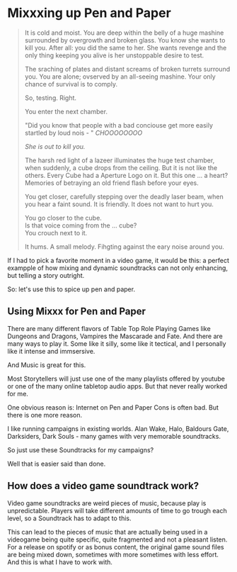 # Mixxxing up Pen and Paper

> It is cold and moist. You are deep within the belly of a huge mashine surrounded by overgrowth and broken glass. You know she wants to kill you. After all: you did the same to her. She wants revenge and the only thing keeping you alive is her unstoppable desire to test.
>
> The sraching of plates and distant screams of broken turrets surround you. You are alone; ovserved by an all-seeing mashine. Your only chance of survival is to comply.
>
> So, testing. Right.
>
> You enter the next chamber.
>
> "Did you know that people with a bad conciouse get more easily startled by loud nois - " *CHOOOOOOOO*
>
> *She is out to kill you.*
> 
> The harsh red light of a lazeer illuminates the huge test chamber, when suddenly, a cube drops from the ceiling. But it is not like the others. Every Cube had a Aperture Logo on it. But this one ... a heart? Memories of betraying an old friend flash before your eyes.
>
> You get closer, carefully stepping over the deadly laser beam, when you hear a faint sound. It is friendly. It does not want to hurt you.
>
> You go closer to the cube.  
> Is that voice coming from the ... cube?  
> You crouch next to it.
>
> It hums. A small melody. Fihgting against the eary noise around you.

If I had to pick a favorite moment in a video game, it would be this: a perfect exampple of how mixing and dynamic soundtracks can not only enhancing, but telling a story outright.

So: let's use this to spice up pen and paper.

## Using Mixxx for Pen and Paper
There are many different flavors of Table Top Role Playing Games like Dungeons and Dragons, Vampires the Mascarade and Fate. And there are many ways to play it. Some like it silly, some like it tectical, and I personally like it intense and immsersive.

And Music is great for this.

Most Storytellers will just use one of the many playlists offered by youtube or one of the many online tabletop audio apps. But that never really worked for me.

One obvious reason is: Internet on Pen and Paper Cons is often bad.
But there is one more reason.

I like running campaigns in existing worlds. Alan Wake, Halo, Baldours Gate, Darksiders, Dark Souls - many games with very memorable soundtracks.

So just use these Soundtracks for my campaigns?

Well that is easier said than done.

## How does a video game soundtrack work?

Video game soundtracks are weird pieces of music, because play is unpredictable. Players will take different amounts of time to go trough each level, so a Soundtrack has to adapt to this.

This can lead to the pieces of music that are actually being used in a videogame being quite specific, quite fragmented and not a pleasant listen. For a release on spotify or as bonus content, the original game sound files are being mixed down, sometimes with more sometimes with less effort. And this is what I have to work with.